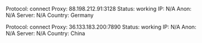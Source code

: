 Protocol: connect
Proxy: 88.198.212.91:3128
Status: working
IP: N/A
Anon: N/A
Server: N/A
Country: Germany

Protocol: connect
Proxy: 36.133.183.200:7890
Status: working
IP: N/A
Anon: N/A
Server: N/A
Country: China

